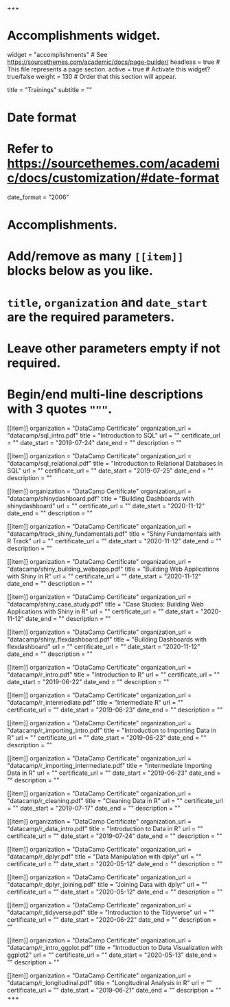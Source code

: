 +++
# Accomplishments widget.
widget = "accomplishments"  # See https://sourcethemes.com/academic/docs/page-builder/
headless = true  # This file represents a page section.
active = true  # Activate this widget? true/false
weight = 130  # Order that this section will appear.

title = "Trainings"
subtitle = ""

# Date format
#   Refer to https://sourcethemes.com/academic/docs/customization/#date-format
date_format = "2006"

# Accomplishments.
#   Add/remove as many `[[item]]` blocks below as you like.
#   `title`, `organization` and `date_start` are the required parameters.
#   Leave other parameters empty if not required.
#   Begin/end multi-line descriptions with 3 quotes `"""`.

[[item]]
  organization = "DataCamp Certificate"
  organization_url = "datacamp/sql_intro.pdf"
  title = "Introduction to SQL"
  url = ""
  certificate_url = ""
  date_start = "2019-07-24"
  date_end = ""
  description = ""

[[item]]
  organization = "DataCamp Certificate"
  organization_url = "datacamp/sql_relational.pdf"
  title = "Introduction to Relational Databases in SQL"
  url = ""
  certificate_url = ""
  date_start = "2019-07-25"
  date_end = ""
  description = ""

 [[item]]
  organization = "DataCamp Certificate"
  organization_url = "datacamp/shinydashboard.pdf"
  title = "Building Dashboards with shinydashboard"
  url = ""
  certificate_url = ""
  date_start = "2020-11-12"
  date_end = ""
  description = ""
  
  
[[item]]
  organization = "DataCamp Certificate"
  organization_url = "datacamp/track_shiny_fundamentals.pdf"
  title = "Shiny Fundamentals with R Track"
  url = ""
  certificate_url = ""
  date_start = "2020-11-12"
  date_end = ""
  description = ""

[[item]]
  organization = "DataCamp Certificate"
  organization_url = "datacamp/shiny_building_webapps.pdf"
  title = "Building Web Applications with Shiny in R"
  url = ""
  certificate_url = ""
  date_start = "2020-11-12"
  date_end = ""
  description = ""

[[item]]
  organization = "DataCamp Certificate"
  organization_url = "datacamp/shiny_case_study.pdf"
  title = "Case Studies: Building Web Applications with Shiny in R"
  url = ""
  certificate_url = ""
  date_start = "2020-11-12"
  date_end = ""
  description = ""

[[item]]
  organization = "DataCamp Certificate"
  organization_url = "datacamp/shiny_flexdashboard.pdf"
  title = "Building Dashboards with flexdashboard"
  url = ""
  certificate_url = ""
  date_start = "2020-11-12"
  date_end = ""
  description = ""
  
 

[[item]]
  organization = "DataCamp Certificate"
  organization_url = "datacamp/r_intro.pdf"
  title = "Introduction to R"
  url = ""
  certificate_url = ""
  date_start = "2019-06-22"
  date_end = ""
  description = ""
  
[[item]]
  organization = "DataCamp Certificate"
  organization_url = "datacamp/r_intermediate.pdf"
  title = "Intermediate R"
  url = ""
  certificate_url = ""
  date_start = "2019-06-23"
  date_end = ""
  description = ""
  
[[item]]
  organization = "DataCamp Certificate"
  organization_url = "datacamp/r_importing_intro.pdf"
  title = "Introduction to Importing Data in R"
  url = ""
  certificate_url = ""
  date_start = "2019-06-23"
  date_end = ""
  description = ""
  
 [[item]]
  organization = "DataCamp Certificate"
  organization_url = "datacamp/r_importing_intermediate.pdf"
  title = "Intermediate Importing Data in R"
  url = ""
  certificate_url = ""
  date_start = "2019-06-23"
  date_end = ""
  description = ""
  
 [[item]]
  organization = "DataCamp Certificate"
  organization_url = "datacamp/r_cleaning.pdf"
  title = "Cleaning Data in R"
  url = ""
  certificate_url = ""
  date_start = "2019-07-17"
  date_end = ""
  description = ""
  
[[item]]
  organization = "DataCamp Certificate"
  organization_url = "datacamp/r_data_intro.pdf"
  title = "Introduction to Data in R"
  url = ""
  certificate_url = ""
  date_start = "2019-07-24"
  date_end = ""
  description = ""
  
[[item]]
  organization = "DataCamp Certificate"
  organization_url = "datacamp/r_dplyr.pdf"
  title = "Data Manipulation with dplyr"
  url = ""
  certificate_url = ""
  date_start = "2020-05-12"
  date_end = ""
  description = ""
  
[[item]]
  organization = "DataCamp Certificate"
  organization_url = "datacamp/r_dplyr_joining.pdf"
  title = "Joining Data with dplyr"
  url = ""
  certificate_url = ""
  date_start = "2020-05-12"
  date_end = ""
  description = ""
  
[[item]]
  organization = "DataCamp Certificate"
  organization_url = "datacamp/r_tidyverse.pdf"
  title = "Introduction to the Tidyverse"
  url = ""
  certificate_url = ""
  date_start = "2020-06-22"
  date_end = ""
  description = ""
  
[[item]]
  organization = "DataCamp Certificate"
  organization_url = "datacamp/r_intro_ggplot.pdf"
  title = "Introduction to Data Visualization with ggplot2"
  url = ""
  certificate_url = ""
  date_start = "2020-05-13"
  date_end = ""
  description = ""
  
 [[item]]
  organization = "DataCamp Certificate"
  organization_url = "datacamp/r_longitudinal.pdf"
  title = "Longitudinal Analysis in R"
  url = ""
  certificate_url = ""
  date_start = "2019-06-21"
  date_end = ""
  description = ""
+++
